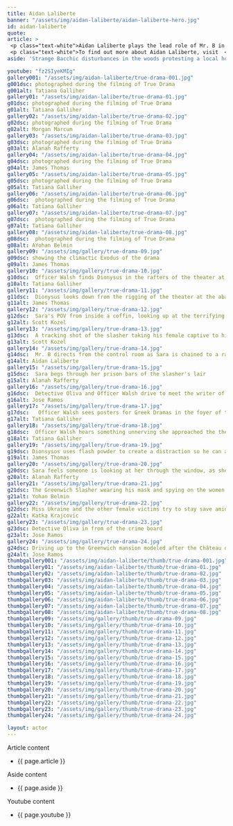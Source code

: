 ```yaml
---
title: Aidan Laliberte
banner: "/assets/img/aidan-laliberte/aidan-laliberte-hero.jpg"
id: aidan-laliberte
quote: 
article: >
 <p class="text-white">Aidan Laliberte plays the lead role of Mr. B in True Drama. “I think what’s so interesting about playing Mr. B is that it not clear if I am the protagonist or the antagonist. Dionysus is definitely opposing me – but Dionysos is a confusing god of dualities – he’s all about dissolving differences so it’s not clear who is in the right. Certainly, my character feels that he is a victim. I think in the end, I think of Dionysos and Mr. B – as different aspect of Dionysian duality. The association is played out verbally - both of us have names that start with plosives. Mr. ‘D’ -Dionysos - and Mr. ‘B’ and it begs the broader connection to the state with Mr. ‘T’ – Trump.  </p>
 <p class="text-white">To find out more about Aidan Laliberte, visit  <a href="https://www.aidanlaliberte.com/" target="_blank" class="underline mail-link">www.aidanlaliberte.com </a></p>
aside: 'Strange Bacchic disturbances in the woods protesting a local horror movie prompt a police investigation. A shadowy figure emerges.  Calling himself the God of Drama, he believes that he can achieve the seemingly impossible goal of returning drama to its original purpose – of preparing citizens for leadership in democracy. As the horror movie spirals out of control, and the Bacchae are consumed in violence - can officer Ailish Walsh discern the truth before a gruesome Greek drama unfolds? <br><br> Director James Thomas creates a Greek tragedy for our time. A horror story that looks at the original role of drama – as the companion invention of democracy – to shed light on how modern media is still working in our lives, in hidden ways, to rip us apart. True Drama is an alarm – a rare moment of clarity – a terrifying jolt - and an invitation to enjoy the true transcendental power of drama to help us envision a better Democracy. '

youtube: "fz2SIyeKMIg"
gallery001: "/assets/img/aidan-laliberte/true-drama-001.jpg"
g001dsc: photographed during the filming of True Drama 
g001alt: Tatiana Galliher 
gallery01: "/assets/img/aidan-laliberte/true-drama-01.jpg"
g01dsc: photographed during the filming of True Drama 
g01alt: Tatiana Galliher 
gallery02: "/assets/img/aidan-laliberte/true-drama-02.jpg"
g02dsc: photographed during the filming of True Drama  
g02alt: Morgan Marcum  
gallery03: "/assets/img/aidan-laliberte/true-drama-03.jpg"
g03dsc: photographed during the filming of True Drama
g03alt: Alanah Rafferty 
gallery04: "/assets/img/aidan-laliberte/true-drama-04.jpg"
g04dsc: photographed during the filming of True Drama 
g04alt: James Thomas
gallery05: "/assets/img/aidan-laliberte/true-drama-05.jpg"
g05dsc: photographed during the filming of True Drama
g05alt: Tatiana Galliher  
gallery06: "/assets/img/aidan-laliberte/true-drama-06.jpg"
g06dsc:  photographed during the filming of True Drama
g06alt: Tatiana Galliher  
gallery07: "/assets/img/aidan-laliberte/true-drama-07.jpg"
g07dsc:  photographed during the filming of True Drama
g07alt: Tatiana Galliher  
gallery08: "/assets/img/aidan-laliberte/true-drama-08.jpg"
g08dsc:  photographed during the filming of True Drama
g08alt: AYohan Belmin
gallery09: "/assets/img/gallery/true-drama-09.jpg"
g09dsc: showing the climactic Exodus of the drama  
g09alt: James Thomas
gallery10: "/assets/img/gallery/true-drama-10.jpg"
g10dsc:  Officer Walsh finds Dionysus in the rafters of the theater at the abandoned sanitarium  
g10alt: Tatiana Galliher  
gallery11: "/assets/img/gallery/true-drama-11.jpg"
g11dsc:  Dionysus looks down from the rigging of the theater at the abandoned sanitarium  
g11alt: James Thomas
gallery12: "/assets/img/gallery/true-drama-12.jpg"
g12dsc:  Sara's POV from inside a coffin, looking up at the terrifying masked slasher 
g12alt: Scott Kozel 
gallery13: "/assets/img/gallery/true-drama-13.jpg"
g13dsc:  A tracking shot of the slasher taking his female captive to his underground lair 
g13alt: Scott Kozel 
gallery14: "/assets/img/gallery/true-drama-14.jpg"
g14dsc:  Mr. B directs from the control room as Sara is chained to a rack before being tortured 
g14alt: Aidan Laliberte  
gallery15: "/assets/img/gallery/true-drama-15.jpg"
g15dsc:  Sara begs through her prison bars of the slasher's lair
g15alt: Alanah Rafferty
gallery16: "/assets/img/gallery/true-drama-16.jpg"
g16dsc:  Detective Oliva and Officer Walsh drive to meet the writer of the slasher script 
g16alt: Jose Ramos
gallery17: "/assets/img/gallery/true-drama-17.jpg"
g17dsc:   Officer Walsh sees posters for Greek Dramas in the foyer of the theater at the abandoned sanitarium 
g17alt: Tatiana Galliher 
gallery18: "/assets/img/gallery/true-drama-18.jpg"
g18dsc:  Officer Walsh hears something unnerving she approached the theater stage 
g18alt: Tatiana Galliher  
gallery19: "/assets/img/gallery/true-drama-19.jpg"
g19dsc: Dionsysos uses flash powder to create a distraction so he can avoid being tased by police
g19alt: James Thomas
gallery20: "/assets/img/gallery/true-drama-20.jpg"
g20dsc: Sara feels someone is looking at her through the window, as she showers in the Slasher's house
g20alt: Alanah Rafferty
gallery21: "/assets/img/gallery/true-drama-21.jpg"
g21dsc: The Greenwich Slasher wearing his mask and spying on the women in the shower
g21alt: Yohan Belmin
gallery22: "/assets/img/gallery/true-drama-22.jpg"
g22dsc: Miss Ukraine and the other female victims try to stay save amid the chaos on set
g22alt: Katka Krajcovic 
gallery23: "/assets/img/gallery/true-drama-23.jpg"
g23dsc: Detective Oliva in from of the crime board
g23alt: Jose Ramos
gallery24: "/assets/img/gallery/true-drama-24.jpg"
g24dsc: Driving up to the Greenwich mansion modeled after the Château de Malmaison in French
g24alt: Jose Ramos
thumbgallery001: "/assets/img/aidan-laliberte/thumb/true-drama-001.jpg"
thumbgallery01: "/assets/img/aidan-laliberte/thumb/true-drama-01.jpg"
thumbgallery02: "/assets/img/aidan-laliberte/thumb/true-drama-02.jpg"
thumbgallery03: "/assets/img/aidan-laliberte/thumb/true-drama-03.jpg"
thumbgallery04: "/assets/img/aidan-laliberte/thumb/true-drama-04.jpg"
thumbgallery05: "/assets/img/aidan-laliberte/thumb/true-drama-05.jpg"
thumbgallery06: "/assets/img/aidan-laliberte/thumb/true-drama-06.jpg"
thumbgallery07: "/assets/img/aidan-laliberte/thumb/true-drama-07.jpg"
thumbgallery08: "/assets/img/aidan-laliberte/thumb/true-drama-08.jpg"
thumbgallery09: "/assets/img/gallery/thumb/true-drama-09.jpg"
thumbgallery10: "/assets/img/gallery/thumb/true-drama-10.jpg"
thumbgallery11: "/assets/img/gallery/thumb/true-drama-11.jpg"
thumbgallery12: "/assets/img/gallery/thumb/true-drama-12.jpg"
thumbgallery13: "/assets/img/gallery/thumb/true-drama-13.jpg"
thumbgallery14: "/assets/img/gallery/thumb/true-drama-14.jpg"
thumbgallery15: "/assets/img/gallery/thumb/true-drama-15.jpg"
thumbgallery16: "/assets/img/gallery/thumb/true-drama-16.jpg"
thumbgallery17: "/assets/img/gallery/thumb/true-drama-17.jpg"
thumbgallery18: "/assets/img/gallery/thumb/true-drama-18.jpg"
thumbgallery19: "/assets/img/gallery/thumb/true-drama-19.jpg"
thumbgallery20: "/assets/img/gallery/thumb/true-drama-20.jpg"
thumbgallery21: "/assets/img/gallery/thumb/true-drama-21.jpg"
thumbgallery22: "/assets/img/gallery/thumb/true-drama-22.jpg"
thumbgallery23: "/assets/img/gallery/thumb/true-drama-23.jpg"
thumbgallery24: "/assets/img/gallery/thumb/true-drama-24.jpg"

layout: actor
---
```


Article content
* {{ page.article }}

Aside content
* {{ page.aside }}

Youtube content
* {{ page.youtube }}


